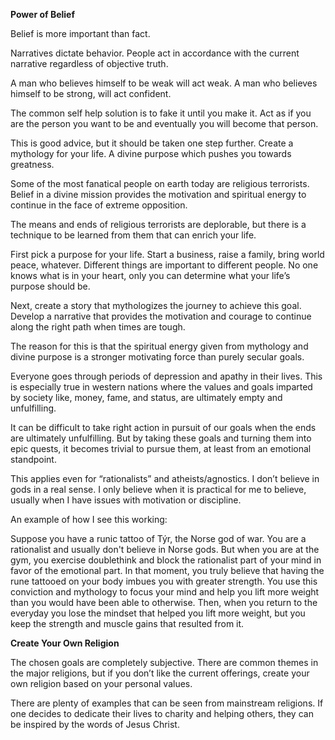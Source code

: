 **Power of Belief**

Belief is more important than fact. 

Narratives dictate behavior. People act in accordance with the current narrative regardless of objective truth.

A man who believes himself to be weak will act weak. A man who believes himself to be strong, will act confident.

The common self help solution is to fake it until you make it. Act as if you are the person you want to be and eventually you will become that person.

This is good advice, but it should be taken one step further. Create a mythology for your life. A divine purpose which pushes you towards greatness.

Some of the most fanatical people on earth today are religious terrorists. Belief in a divine mission provides the motivation and spiritual energy to continue in the face of extreme opposition. 

The means and ends of religious terrorists are deplorable, but there is a technique to be learned from them that can enrich your life.

First pick a purpose for your life. Start a business, raise a family, bring world peace, whatever. Different things are important to different people. No one knows what is in your heart, only you can determine what your life’s purpose should be.

Next, create a story that mythologizes the journey to achieve this goal. Develop a narrative that provides the motivation and courage to continue along the right path when times are tough.

The reason for this is that the spiritual energy given from mythology and divine purpose is a stronger motivating force than purely secular goals. 

Everyone goes through periods of depression and apathy in their lives. This is especially true in western nations where the values and goals imparted by society like, money, fame, and status, are ultimately empty and unfulfilling.

It can be difficult to take right action in pursuit of our goals when the ends are ultimately unfulfilling. But by taking these goals and turning them into epic quests, it becomes trivial to pursue them, at least from an emotional standpoint.

This applies even for “rationalists” and atheists/agnostics. I don’t believe in gods in a real sense. I only believe when it is practical for me to believe, usually when I have issues with motivation or discipline.

An example of how I see this working:

Suppose you have a runic tattoo of Týr, the Norse god of war. You are a rationalist and usually don't believe in Norse gods. But when you are at the gym, you exercise doublethink and block the rationalist part of your mind in favor of the emotional part. In that moment, you truly believe that having the rune tattooed on your body imbues you with greater strength. You use this conviction and mythology to focus your mind and help you lift more weight than you would have been able to otherwise. Then, when you return to the everyday you lose the mindset that helped you lift more weight, but you keep the strength and muscle gains that resulted from it.

**Create Your Own Religion**

The chosen goals are completely subjective. There are common themes in the major religions, but if you don’t like the current offerings, create your own religion based on your personal values.

There are plenty of examples that can be seen from mainstream religions. If one decides to dedicate their lives to charity and helping others, they can be inspired by the words of Jesus Christ.
